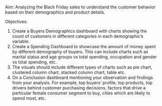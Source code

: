 Aim: Analyzing the Black Friday sales to understand the customer behavior based on their demographics and product details.
 
Objectives: 
1.	Create a Buyers Demographics dashboard with charts showing the count of customers in different categories in each demographic’s variable.
2.	Create a Spending Dashboard to showcase the amount of money spent by different demography of buyers. This can include charts such as marital status and age groups vs total spending, occupation and gender vs total spending, etc.
3.	The visuals should include different types of charts such as pie chart, clustered column chart, stacked column chart, table etc. 
4.	On a Conclusion dashboard mentioning your observation and findings from your analysis. For example, top buyers’ profile, top products, top drivers behind customer purchasing decisions, factors that drive a particular female consumer segment to buy, cities which are likely to spend most, etc.
